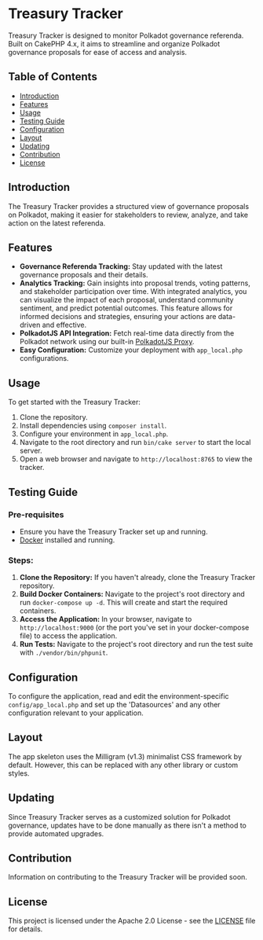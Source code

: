 # Treasury Tracker

Treasury Tracker is designed to monitor Polkadot governance referenda. Built on CakePHP 4.x, it aims to streamline and organize Polkadot governance proposals for ease of access and analysis.

## Table of Contents
- [Introduction](#introduction)
- [Features](#features)
- [Usage](#usage)
- [Testing Guide](#testing-guide)
- [Configuration](#configuration)
- [Layout](#layout)
- [Updating](#updating)
- [Contribution](#contribution)
- [License](#license)

## Introduction

The Treasury Tracker provides a structured view of governance proposals on Polkadot, making it easier for stakeholders to review, analyze, and take action on the latest referenda.

## Features

- **Governance Referenda Tracking:** Stay updated with the latest governance proposals and their details.
- **Analytics Tracking:** Gain insights into proposal trends, voting patterns, and stakeholder participation over time. With integrated analytics, you can visualize the impact of each proposal, understand community sentiment, and predict potential outcomes. This feature allows for informed decisions and strategies, ensuring your actions are data-driven and effective.
- **PolkadotJS API Integration:** Fetch real-time data directly from the Polkadot network using our built-in [PolkadotJS Proxy](https://github.com/stake-plus/polkadotjs-proxy).
- **Easy Configuration:** Customize your deployment with `app_local.php` configurations.

## Usage

To get started with the Treasury Tracker:

1. Clone the repository.
2. Install dependencies using `composer install`.
3. Configure your environment in `app_local.php`.
4. Navigate to the root directory and run `bin/cake server` to start the local server.
5. Open a web browser and navigate to `http://localhost:8765` to view the tracker.

## Testing Guide

### Pre-requisites

- Ensure you have the Treasury Tracker set up and running.
- [Docker](https://www.docker.com/) installed and running.

### Steps:

1. **Clone the Repository:** If you haven't already, clone the Treasury Tracker repository.
2. **Build Docker Containers:** Navigate to the project's root directory and run `docker-compose up -d`. This will create and start the required containers.
3. **Access the Application:** In your browser, navigate to `http://localhost:9000` (or the port you've set in your docker-compose file) to access the application.
4. **Run Tests:** Navigate to the project's root directory and run the test suite with `./vendor/bin/phpunit`.

## Configuration

To configure the application, read and edit the environment-specific `config/app_local.php` and set up the 'Datasources' and any other configuration relevant to your application. 

## Layout

The app skeleton uses the Milligram (v1.3) minimalist CSS framework by default. However, this can be replaced with any other library or custom styles.

## Updating

Since Treasury Tracker serves as a customized solution for Polkadot governance, updates have to be done manually as there isn't a method to provide automated upgrades.

## Contribution

Information on contributing to the Treasury Tracker will be provided soon.

## License

This project is licensed under the Apache 2.0 License - see the [LICENSE](LICENSE) file for details.
